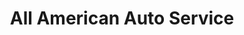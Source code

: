 ---
title: "All American Auto Service"
url: /saint-paul/all-american-auto-service/
shop: Autowerkstatt
---